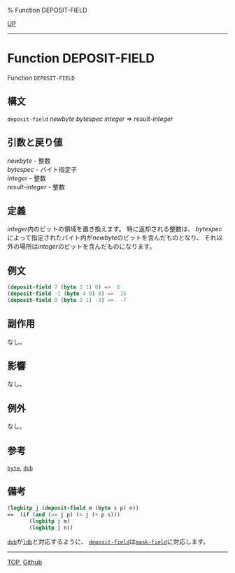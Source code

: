 % Function DEPOSIT-FIELD

[UP](12.2.html)  

---

# Function **DEPOSIT-FIELD**


Function `DEPOSIT-FIELD`


## 構文

`deposit-field` *newbyte* *bytespec* *integer* => *result-integer*


## 引数と戻り値

*newbyte* - 整数  
*bytespec* - バイト指定子  
*integer* - 整数  
*result-integer* - 整数


## 定義

*integer*内のビットの領域を置き換えます。
特に返却される整数は、
*bytespec*によって指定されたバイト内が*newbyte*のビットを含んだものとなり、
それ以外の場所は*integer*のビットを含んだものになります。


## 例文

```lisp
(deposit-field 7 (byte 2 1) 0) =>  6
(deposit-field -1 (byte 4 0) 0) =>  15
(deposit-field 0 (byte 2 1) -3) =>  -7
```


## 副作用

なし。


## 影響

なし。


## 例外

なし。


## 参考

[`byte`](12.2.byte.html),
[`dpb`](12.2.dpb.html)


## 備考

```lisp
(logbitp j (deposit-field m (byte s p) n))
==  (if (and (>= j p) (< j (+ p s)))
       (logbitp j m)
       (logbitp j n))
```


[`dpb`](12.2.dpb.html)が[`ldb`](12.2.ldb.html)と対応するように、
[`deposit-field`](12.2.deposit-field.html)は[`mask-field`](12.2.mask-field.html)に対応します。


---
[TOP](index.html),  [Github](https://github.com/nptcl/npt-japanese)

